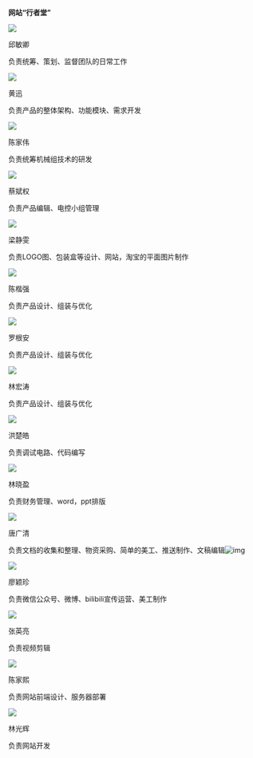 ﻿**网站“行者堂”**

![](/img/1.jpg)

邱敏卿

负责统筹、策划、监督团队的日常工作

![](/img/2.jpg)

黄迅

负责产品的整体架构、功能模块、需求开发

![](/img/3.jpg)

陈家伟

负责统筹机械组技术的研发

![](/img/4.jpg)

蔡斌权

负责产品编辑、电控小组管理

![](/img/5.jpg)

梁静雯

负责LOGO图、包装盒等设计、网站，淘宝的平面图片制作

![](/img/6.jpg)

陈楷强

负责产品设计、组装与优化

![](/img/7.jpg)

罗根安

负责产品设计、组装与优化

![](/img/8.jpg)

林宏涛

负责产品设计、组装与优化

![](/img/9.jpg)

洪楚皓

负责调试电路、代码编写

![](/img/10.jpg)

林晓盈

负责财务管理、word，ppt排版

![](/img/11.jpg)

唐广清

负责文档的收集和整理、物资采购、简单的美工、推送制作、文稿编辑![img](file:///C:/Users/15018/AppData/Local/Temp/msohtmlclip1/01/clip_image024.jpg)

![](/img/12.jpg)

廖颖珍

负责微信公众号、微博、bilibili宣传运营、美工制作

![](/img/13.jpg)

张英亮

负责视频剪辑

![](/img/14.jpg)

陈家熙

负责网站前端设计、服务器部署

![](/img/15.jpg)

林光辉

负责网站开发
